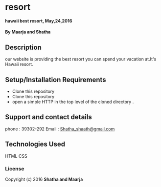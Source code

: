 # resort
#### hawaii best resort, May,24,2016

#### By Maarja and Shatha

## Description

our website is providing the best resort you can spend your vacation at.It's Hawaii resort.

## Setup/Installation Requirements

* Clone this repository
* Clone this repository
* open a simple HTTP in the top level of the cloned directory .


## Support and contact details

phone : 39302-292
Email : Shatha_shaath@gmail.com

## Technologies Used

HTML
CSS


### License


Copyright (c) 2016 **Shatha and Maarja**
